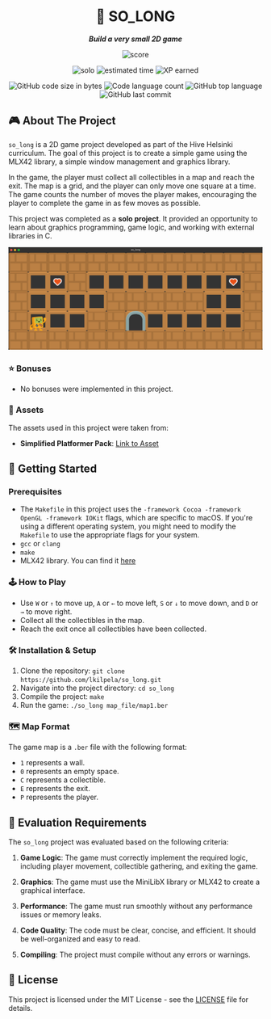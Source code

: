 <h1 align="center">
	📖 SO_LONG
</h1>

<p align="center">
	<b><i>Build a very small 2D game</i></b><br>
</p>

<p align="center">
    <img alt="score" src="https://img.shields.io/badge/score-0%2F100-brightgreen" />
<p align="center">
    <img alt="solo" src="https://img.shields.io/badge/solo-yellow" />
    <img alt="estimated time" src="https://img.shields.io/badge/time%20spent-60%20hours-blue" />
    <img alt="XP earned" src="https://img.shields.io/badge/XP%20earned-1000-orange" />
<p align="center">
	<img alt="GitHub code size in bytes" src="https://img.shields.io/github/languages/code-size/lkilpela/libft?color=lightblue" />
	<img alt="Code language count" src="https://img.shields.io/github/languages/count/lkilpela/libft?color=yellow" />
	<img alt="GitHub top language" src="https://img.shields.io/github/languages/top/lkilpela/libft?color=blue" />
	<img alt="GitHub last commit" src="https://img.shields.io/github/last-commit/lkilpela/libft?color=green" />
</p>

## 🎮 About The Project

`so_long` is a 2D game project developed as part of the Hive Helsinki curriculum. The goal of this project is to create a simple game using the MLX42 library, a simple window management and graphics library.

In the game, the player must collect all collectibles in a map and reach the exit. The map is a grid, and the player can only move one square at a time. The game counts the number of moves the player makes, encouraging the player to complete the game in as few moves as possible.

This project was completed as a **solo project**. It provided an opportunity to learn about graphics programming, game logic, and working with external libraries in C.

![Game Screenshot](https://github.com/lkilpela/so_long/blob/main/docs/game_screenshot.png)

### ⭐ Bonuses

- No bonuses were implemented in this project.

### 🎨 Assets

The assets used in this project were taken from:

- **Simplified Platformer Pack**: [Link to Asset](https://www.kenney.nl/assets/simplified-platformer-pack)

## 🏁 Getting Started

### Prerequisites

- The `Makefile` in this project uses the `-framework Cocoa -framework OpenGL -framework IOKit` flags, which are specific to macOS. If you're using a different operating system, you might need to modify the `Makefile` to use the appropriate flags for your system.
- `gcc` or `clang`
- `make`
- MLX42 library. You can find it [here](https://github.com/codam-coding-college/MLX42)

### 🕹️ How to Play

- Use `W` or `↑` to move up, `A` or `←` to move left, `S` or `↓` to move down, and `D` or `→` to move right.
- Collect all the collectibles in the map.
- Reach the exit once all collectibles have been collected.

### 🛠️ Installation & Setup

1. Clone the repository: `git clone https://github.com/lkilpela/so_long.git`
2. Navigate into the project directory: `cd so_long`
3. Compile the project: `make`
4. Run the game: `./so_long map_file/map1.ber`

### 🗺️ Map Format

The game map is a `.ber` file with the following format:

- `1` represents a wall.
- `0` represents an empty space.
- `C` represents a collectible.
- `E` represents the exit.
- `P` represents the player.

## 📝 Evaluation Requirements

The `so_long` project was evaluated based on the following criteria:

1. **Game Logic**: The game must correctly implement the required logic, including player movement, collectible gathering, and exiting the game.

2. **Graphics**: The game must use the MiniLibX library or MLX42 to create a graphical interface.

3. **Performance**: The game must run smoothly without any performance issues or memory leaks.

4. **Code Quality**: The code must be clear, concise, and efficient. It should be well-organized and easy to read.

5. **Compiling**: The project must compile without any errors or warnings.

## 📜 License

This project is licensed under the MIT License - see the [LICENSE](https://github.com/lkilpela/so_long/blob/main/docs/LICENSE) file for details.

